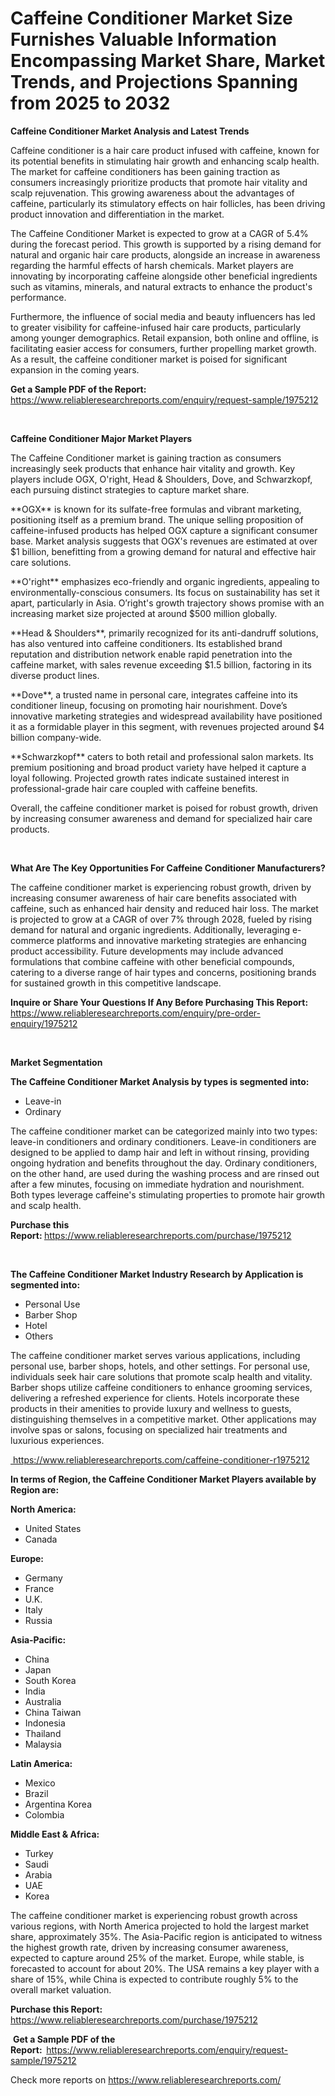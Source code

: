 <p><h1>Caffeine Conditioner Market Size Furnishes Valuable Information Encompassing Market Share, Market Trends, and Projections Spanning from 2025 to 2032</h1></p><p><strong>Caffeine Conditioner Market Analysis and Latest Trends</strong></p>
<p><p>Caffeine conditioner is a hair care product infused with caffeine, known for its potential benefits in stimulating hair growth and enhancing scalp health. The market for caffeine conditioners has been gaining traction as consumers increasingly prioritize products that promote hair vitality and scalp rejuvenation. This growing awareness about the advantages of caffeine, particularly its stimulatory effects on hair follicles, has been driving product innovation and differentiation in the market.</p><p>The Caffeine Conditioner Market is expected to grow at a CAGR of 5.4% during the forecast period. This growth is supported by a rising demand for natural and organic hair care products, alongside an increase in awareness regarding the harmful effects of harsh chemicals. Market players are innovating by incorporating caffeine alongside other beneficial ingredients such as vitamins, minerals, and natural extracts to enhance the product's performance.</p><p>Furthermore, the influence of social media and beauty influencers has led to greater visibility for caffeine-infused hair care products, particularly among younger demographics. Retail expansion, both online and offline, is facilitating easier access for consumers, further propelling market growth. As a result, the caffeine conditioner market is poised for significant expansion in the coming years.</p></p>
<p><strong>Get a Sample PDF of the Report:&nbsp;</strong> <a href="https://www.reliableresearchreports.com/enquiry/request-sample/1975212?utm_campaign=2809&utm_medium=2&utm_source=Github&utm_content=ia&utm_term=05042025&utm_id=caffeine-conditioner">https://www.reliableresearchreports.com/enquiry/request-sample/1975212</a></p>
<p>&nbsp;</p>
<p><strong>Caffeine Conditioner Major Market Players</strong></p>
<p><p>The Caffeine Conditioner market is gaining traction as consumers increasingly seek products that enhance hair vitality and growth. Key players include OGX, O'right, Head & Shoulders, Dove, and Schwarzkopf, each pursuing distinct strategies to capture market share.</p><p>**OGX** is known for its sulfate-free formulas and vibrant marketing, positioning itself as a premium brand. The unique selling proposition of caffeine-infused products has helped OGX capture a significant consumer base. Market analysis suggests that OGX's revenues are estimated at over $1 billion, benefitting from a growing demand for natural and effective hair care solutions.</p><p>**O'right** emphasizes eco-friendly and organic ingredients, appealing to environmentally-conscious consumers. Its focus on sustainability has set it apart, particularly in Asia. O’right's growth trajectory shows promise with an increasing market size projected at around $500 million globally.</p><p>**Head & Shoulders**, primarily recognized for its anti-dandruff solutions, has also ventured into caffeine conditioners. Its established brand reputation and distribution network enable rapid penetration into the caffeine market, with sales revenue exceeding $1.5 billion, factoring in its diverse product lines.</p><p>**Dove**, a trusted name in personal care, integrates caffeine into its conditioner lineup, focusing on promoting hair nourishment. Dove’s innovative marketing strategies and widespread availability have positioned it as a formidable player in this segment, with revenues projected around $4 billion company-wide.</p><p>**Schwarzkopf** caters to both retail and professional salon markets. Its premium positioning and broad product variety have helped it capture a loyal following. Projected growth rates indicate sustained interest in professional-grade hair care coupled with caffeine benefits.</p><p>Overall, the caffeine conditioner market is poised for robust growth, driven by increasing consumer awareness and demand for specialized hair care products.</p></p>
<p>&nbsp;</p>
<p><strong>What Are The Key Opportunities For Caffeine Conditioner Manufacturers?</strong></p>
<p><p>The caffeine conditioner market is experiencing robust growth, driven by increasing consumer awareness of hair care benefits associated with caffeine, such as enhanced hair density and reduced hair loss. The market is projected to grow at a CAGR of over 7% through 2028, fueled by rising demand for natural and organic ingredients. Additionally, leveraging e-commerce platforms and innovative marketing strategies are enhancing product accessibility. Future developments may include advanced formulations that combine caffeine with other beneficial compounds, catering to a diverse range of hair types and concerns, positioning brands for sustained growth in this competitive landscape.</p></p>
<p><strong>Inquire or Share Your Questions If Any Before Purchasing This Report:</strong> <a href="https://www.reliableresearchreports.com/enquiry/pre-order-enquiry/1975212?utm_campaign=2809&utm_medium=2&utm_source=Github&utm_content=ia&utm_term=05042025&utm_id=caffeine-conditioner">https://www.reliableresearchreports.com/enquiry/pre-order-enquiry/1975212</a></p>
<p>&nbsp;</p>
<p><strong>Market Segmentation</strong></p>
<p><strong>The Caffeine Conditioner Market Analysis by types is segmented into:</strong></p>
<p><ul><li>Leave-in</li><li>Ordinary</li></ul></p>
<p><p>The caffeine conditioner market can be categorized mainly into two types: leave-in conditioners and ordinary conditioners. Leave-in conditioners are designed to be applied to damp hair and left in without rinsing, providing ongoing hydration and benefits throughout the day. Ordinary conditioners, on the other hand, are used during the washing process and are rinsed out after a few minutes, focusing on immediate hydration and nourishment. Both types leverage caffeine's stimulating properties to promote hair growth and scalp health.</p></p>
<p><strong>Purchase this Report:&nbsp;</strong><a href="https://www.reliableresearchreports.com/purchase/1975212?utm_campaign=2809&utm_medium=2&utm_source=Github&utm_content=ia&utm_term=05042025&utm_id=caffeine-conditioner">https://www.reliableresearchreports.com/purchase/1975212</a></p>
<p>&nbsp;</p>
<p><strong>The Caffeine Conditioner Market Industry Research by Application is segmented into:</strong></p>
<p><ul><li>Personal Use</li><li>Barber Shop</li><li>Hotel</li><li>Others</li></ul></p>
<p><p>The caffeine conditioner market serves various applications, including personal use, barber shops, hotels, and other settings. For personal use, individuals seek hair care solutions that promote scalp health and vitality. Barber shops utilize caffeine conditioners to enhance grooming services, delivering a refreshed experience for clients. Hotels incorporate these products in their amenities to provide luxury and wellness to guests, distinguishing themselves in a competitive market. Other applications may involve spas or salons, focusing on specialized hair treatments and luxurious experiences.</p></p>
<p><a href="https://www.reliableresearchreports.com/caffeine-conditioner-r1975212?utm_campaign=2809&utm_medium=2&utm_source=Github&utm_content=ia&utm_term=05042025&utm_id=caffeine-conditioner">&nbsp;https://www.reliableresearchreports.com/caffeine-conditioner-r1975212</a></p>
<p><strong>In terms of Region, the Caffeine Conditioner Market Players available by Region are:</strong></p>
<p>
    <p> <strong> North America: </strong>
        <ul>
            <li>United States</li>
            <li>Canada</li>
        </ul>
        </p> 
    <p> <strong> Europe: </strong>
        <ul>
            <li>Germany</li>
            <li>France</li>
            <li>U.K.</li>
            <li>Italy</li>
            <li>Russia</li>
        </ul>
        </p> 
    <p> <strong> Asia-Pacific: </strong>
        <ul>
            <li>China</li>
            <li>Japan</li>
            <li>South Korea</li>
            <li>India</li>
            <li>Australia</li>
            <li>China Taiwan</li>
            <li>Indonesia</li>
            <li>Thailand</li>
            <li>Malaysia</li>
        </ul>
        </p> 
    <p> <strong> Latin America: </strong>
        <ul>
            <li>Mexico</li>
            <li>Brazil</li>
            <li>Argentina Korea</li>
            <li>Colombia</li>
        </ul>
        </p> 
    <p> <strong> Middle East & Africa: </strong>
        <ul>
            <li>Turkey</li>
            <li>Saudi</li>
            <li>Arabia</li>
            <li>UAE</li>
            <li>Korea</li>
        </ul>
    </p>
    </p>
<p><p>The caffeine conditioner market is experiencing robust growth across various regions, with North America projected to hold the largest market share, approximately 35%. The Asia-Pacific region is anticipated to witness the highest growth rate, driven by increasing consumer awareness, expected to capture around 25% of the market. Europe, while stable, is forecasted to account for about 20%. The USA remains a key player with a share of 15%, while China is expected to contribute roughly 5% to the overall market valuation.</p></p>
<p><strong>Purchase this Report: </strong><a href="https://www.reliableresearchreports.com/purchase/1975212?utm_campaign=2809&utm_medium=2&utm_source=Github&utm_content=ia&utm_term=05042025&utm_id=caffeine-conditioner">https://www.reliableresearchreports.com/purchase/1975212</a></p>
<p>&nbsp;<strong>Get a Sample PDF of the Report:&nbsp;&nbsp;</strong><a href="https://www.reliableresearchreports.com/enquiry/request-sample/1975212?utm_campaign=2809&utm_medium=2&utm_source=Github&utm_content=ia&utm_term=05042025&utm_id=caffeine-conditioner">https://www.reliableresearchreports.com/enquiry/request-sample/1975212</a></p>
<p><strong></strong></p>
<p>Check more reports on <a href="https://www.reliableresearchreports.com/?utm_campaign=2809&utm_medium=2&utm_source=Github&utm_content=ia&utm_term=05042025&utm_id=caffeine-conditioner">https://www.reliableresearchreports.com/</a></p>